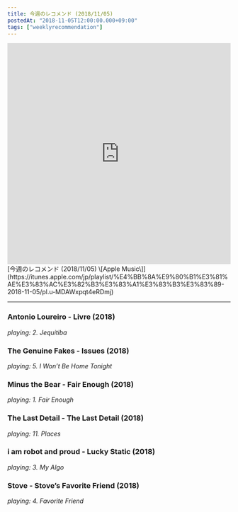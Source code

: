 ```yaml
---
title: 今週のレコメンド (2018/11/05)
postedAt: "2018-11-05T12:00:00.000+09:00"
tags: ["weeklyrecommendation"]
---
```


<iframe src="https://tools.applemusic.com/embed/v1/playlist/pl.u-MDAWxpqt4eRDmj?country=jp" height="500px" width="100%" frameborder="0"></iframe> [今週のレコメンド (2018/11/05) \[Apple Music\]](https://itunes.apple.com/jp/playlist/%E4%BB%8A%E9%80%B1%E3%81%AE%E3%83%AC%E3%82%B3%E3%83%A1%E3%83%B3%E3%83%89-2018-11-05/pl.u-MDAWxpqt4eRDmj) 

---

### Antonio Loureiro - Livre (2018)

_playing: 2\. Jequitiba_

### The Genuine Fakes - Issues (2018)

_playing: 5\. I Won’t Be Home Tonight_

### Minus the Bear - Fair Enough (2018)

_playing: 1\. Fair Enough_

### The Last Detail - The Last Detail (2018)

_playing: 11\. Places_

### i am robot and proud - Lucky Static (2018)

_playing: 3\. My Algo_

### Stove - Stove’s Favorite Friend (2018)

_playing: 4\. Favorite Friend_